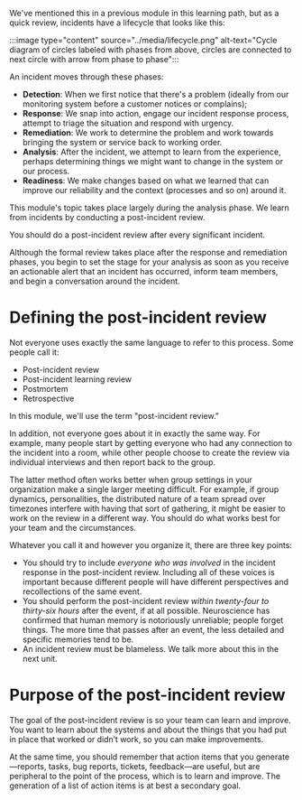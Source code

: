 We've mentioned this in a previous module in this learning path, but as a
quick review, incidents have a lifecycle that looks like this:

:::image type="content" source="../media/lifecycle.png" alt-text="Cycle diagram of circles labeled with phases from above, circles are connected to next circle with arrow from phase to phase":::

An incident moves through these phases:

- **Detection**: When we first notice that there's a problem (ideally from
    our monitoring system before a customer notices or complains);
- **Response**: We snap into action, engage our incident response process,
    attempt to triage the situation and respond with urgency.
- **Remediation**: We work to determine the problem and work towards bringing
    the system or service back to working order.
- **Analysis**: After the incident, we attempt to learn from the experience,
    perhaps determining things we might want to change in the system or our
    process.
- **Readiness**: We make changes based on what we learned that can improve
    our reliability and the context (processes and so on) around it.

This module's topic takes place largely during the analysis phase. We
learn from incidents by conducting a post-incident review.

You should do a post-incident review after every significant incident.

Although the formal review takes place after the response and remediation
phases, you begin to set the stage for your analysis as soon as you receive
an actionable alert that an incident has occurred, inform team members, and
begin a conversation around the incident.

# Defining the post-incident review

Not everyone uses exactly the same language to refer to this process. Some
people call it:

- Post-incident review
- Post-incident learning review
- Postmortem
- Retrospective

In this module, we'll use the term "post-incident review."

In addition, not everyone goes about it in exactly the same way. For
example, many people start by getting everyone who had any connection to
the incident into a room, while other people choose to create the review
via individual interviews and then report back to the group.

The latter method often works better when group settings in your
organization make a single larger meeting difficult. For example, if group
dynamics, personalities, the distributed nature of a team spread over
timezones interfere with having that sort of gathering, it might be easier to
work on the review in a different way. You should do what works best for
your team and the circumstances.

Whatever you call it and however you organize it, there are three key
points:

- You should try to include _everyone who was
    involved_ in the incident response in the post-incident review. Including all of these voices is
    important because different people will have different perspectives and
    recollections of the same event.
- You should perform the post-incident review _within twenty-four to
    thirty-six hours_ after the event, if at all possible. Neuroscience has
    confirmed that human memory is notoriously unreliable; people forget
    things. The more time that passes after an event, the less detailed and
    specific memories tend to be.
- An incident review must be blameless. We talk more about this in the
    next unit.

# Purpose of the post-incident review

The goal of the post-incident review is so your team can learn and improve.
You want to learn about the systems and about the things that you had
put in place that worked or didn’t work, so you can make improvements.

At the same time, you should remember that action items that you generate—reports, tasks, bug reports, tickets, feedback—are useful, but are
peripheral to the point of the process, which is to learn and improve. The
generation of a list of action items is at best a secondary goal.
